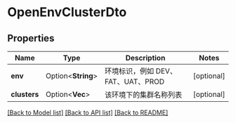 # OpenEnvClusterDto

## Properties

Name | Type | Description | Notes
------------ | ------------- | ------------- | -------------
**env** | Option<**String**> | 环境标识，例如 DEV、FAT、UAT、PROD | [optional]
**clusters** | Option<**Vec<String>**> | 该环境下的集群名称列表 | [optional]

[[Back to Model list]](../README.md#documentation-for-models) [[Back to API list]](../README.md#documentation-for-api-endpoints) [[Back to README]](../README.md)
